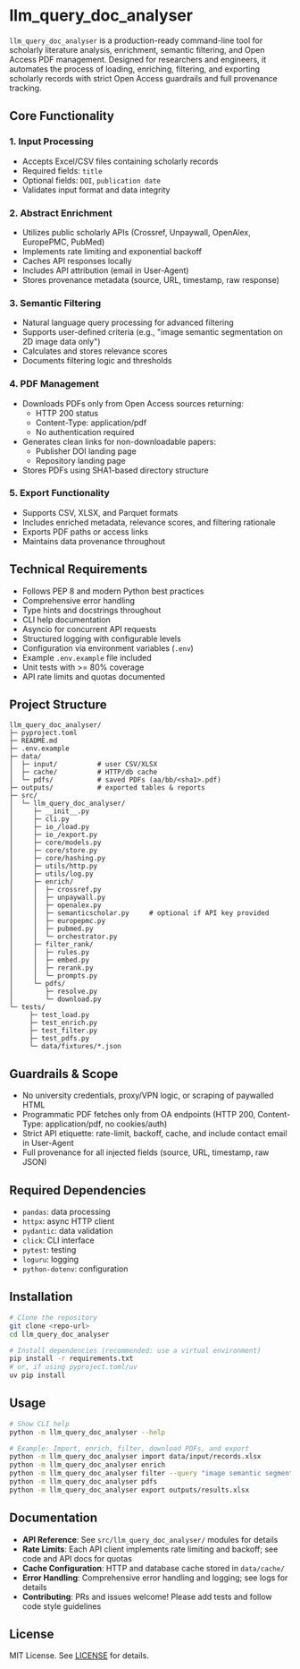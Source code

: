
# llm_query_doc_analyser

`llm_query_doc_analyser` is a production-ready command-line tool for scholarly literature analysis, enrichment, semantic filtering, and Open Access PDF management. Designed for researchers and engineers, it automates the process of loading, enriching, filtering, and exporting scholarly records with strict Open Access guardrails and full provenance tracking.

## Core Functionality

### 1. Input Processing
- Accepts Excel/CSV files containing scholarly records
- Required fields: `title`
- Optional fields: `DOI`, `publication date`
- Validates input format and data integrity

### 2. Abstract Enrichment
- Utilizes public scholarly APIs (Crossref, Unpaywall, OpenAlex, EuropePMC, PubMed)
- Implements rate limiting and exponential backoff
- Caches API responses locally
- Includes API attribution (email in User-Agent)
- Stores provenance metadata (source, URL, timestamp, raw response)

### 3. Semantic Filtering
- Natural language query processing for advanced filtering
- Supports user-defined criteria (e.g., "image semantic segmentation on 2D image data only")
- Calculates and stores relevance scores
- Documents filtering logic and thresholds

### 4. PDF Management
- Downloads PDFs only from Open Access sources returning:
	- HTTP 200 status
	- Content-Type: application/pdf
	- No authentication required
- Generates clean links for non-downloadable papers:
	- Publisher DOI landing page
	- Repository landing page
- Stores PDFs using SHA1-based directory structure

### 5. Export Functionality
- Supports CSV, XLSX, and Parquet formats
- Includes enriched metadata, relevance scores, and filtering rationale
- Exports PDF paths or access links
- Maintains data provenance throughout

## Technical Requirements
- Follows PEP 8 and modern Python best practices
- Comprehensive error handling
- Type hints and docstrings throughout
- CLI help documentation
- Asyncio for concurrent API requests
- Structured logging with configurable levels
- Configuration via environment variables (`.env`)
- Example `.env.example` file included
- Unit tests with >= 80% coverage
- API rate limits and quotas documented

## Project Structure

```
llm_query_doc_analyser/
├─ pyproject.toml
├─ README.md
├─ .env.example
├─ data/
│  ├─ input/          # user CSV/XLSX
│  ├─ cache/          # HTTP/db cache
│  └─ pdfs/           # saved PDFs (aa/bb/<sha1>.pdf)
├─ outputs/           # exported tables & reports
├─ src/
│  └─ llm_query_doc_analyser/
│     ├─ __init__.py
│     ├─ cli.py
│     ├─ io_/load.py
│     ├─ io_/export.py
│     ├─ core/models.py
│     ├─ core/store.py
│     ├─ core/hashing.py
│     ├─ utils/http.py
│     ├─ utils/log.py
│     ├─ enrich/
│     │  ├─ crossref.py
│     │  ├─ unpaywall.py
│     │  ├─ openalex.py
│     │  ├─ semanticscholar.py     # optional if API key provided
│     │  ├─ europepmc.py
│     │  ├─ pubmed.py
│     │  └─ orchestrator.py
│     ├─ filter_rank/
│     │  ├─ rules.py
│     │  ├─ embed.py
│     │  ├─ rerank.py
│     │  └─ prompts.py
│     └─ pdfs/
│        ├─ resolve.py
│        └─ download.py
└─ tests/
	 ├─ test_load.py
	 ├─ test_enrich.py
	 ├─ test_filter.py
	 ├─ test_pdfs.py
	 └─ data/fixtures/*.json
```

## Guardrails & Scope
- No university credentials, proxy/VPN logic, or scraping of paywalled HTML
- Programmatic PDF fetches only from OA endpoints (HTTP 200, Content-Type: application/pdf, no cookies/auth)
- Strict API etiquette: rate-limit, backoff, cache, and include contact email in User-Agent
- Full provenance for all injected fields (source, URL, timestamp, raw JSON)

## Required Dependencies
- `pandas`: data processing
- `httpx`: async HTTP client
- `pydantic`: data validation
- `click`: CLI interface
- `pytest`: testing
- `loguru`: logging
- `python-dotenv`: configuration

## Installation

```sh
# Clone the repository
git clone <repo-url>
cd llm_query_doc_analyser

# Install dependencies (recommended: use a virtual environment)
pip install -r requirements.txt
# or, if using pyproject.toml/uv
uv pip install
```

## Usage

```sh
# Show CLI help
python -m llm_query_doc_analyser --help

# Example: Import, enrich, filter, download PDFs, and export
python -m llm_query_doc_analyser import data/input/records.xlsx
python -m llm_query_doc_analyser enrich
python -m llm_query_doc_analyser filter --query "image semantic segmentation on 2D image data only"
python -m llm_query_doc_analyser pdfs
python -m llm_query_doc_analyser export outputs/results.xlsx
```

## Documentation

- **API Reference**: See `src/llm_query_doc_analyser/` modules for details
- **Rate Limits**: Each API client implements rate limiting and backoff; see code and API docs for quotas
- **Cache Configuration**: HTTP and database cache stored in `data/cache/`
- **Error Handling**: Comprehensive error handling and logging; see logs for details
- **Contributing**: PRs and issues welcome! Please add tests and follow code style guidelines

## License

MIT License. See [LICENSE](LICENSE) for details.
